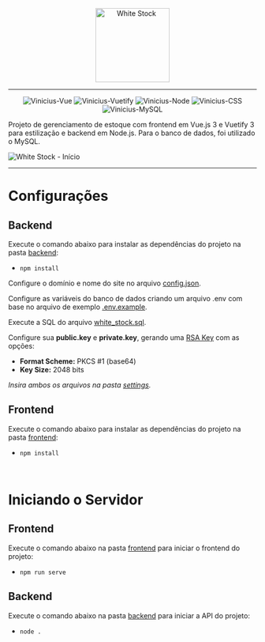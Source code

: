 
<div align="center">
  <img src="https://i.imgur.com/48bg7Xe.png" height="150" alt="White Stock"/>
</div>

<hr>

<div align="center">
  <img alt="Vinicius-Vue" src="https://img.shields.io/badge/Vue.js-323330?style=for-the-badge&logo=vue.js&logoColor=5CFFA6">
  <img alt="Vinicius-Vuetify" src="https://img.shields.io/badge/Vuetify-323330?style=for-the-badge&logo=vuetify&logoColor=5CFFA6">
  <img alt="Vinicius-Node" src="https://img.shields.io/badge/Node-323330?style=for-the-badge&logo=node.js&logoColor=5CFFA6">
  <img alt="Vinicius-CSS" src="https://img.shields.io/badge/CSS-323330?&style=for-the-badge&logo=css3&logoColor=5CFFA6">
  <img alt="Vinicius-MySQL" src="https://img.shields.io/badge/MySQL-323330?style=for-the-badge&logo=mysql&logoColor=5CFFA6">
</div>

Projeto de gerenciamento de estoque com frontend em Vue.js 3 e Vuetify 3 para estilização e backend em Node.js.
Para o banco de dados, foi utilizado o MySQL.

![White Stock - Início](http://i.imgur.com/1dhTJ4Kh.gif)

<hr>

# Configurações

## Backend
Execute o comando abaixo para instalar as dependências do projeto na pasta [backend](https://github.com/Vinicius-CS/WhiteStock/tree/main/backend):
- `npm install`

Configure o domínio e nome do site no arquivo [config.json](https://github.com/Vinicius-CS/WhiteStock/blob/main/backend/settings/config.json).

Configure as variáveis do banco de dados criando um arquivo .env com base no arquivo de exemplo [.env.example](https://github.com/Vinicius-CS/WhiteStock/blob/main/backend/.env.example).

Execute a SQL do arquivo [white_stock.sql](https://github.com/Vinicius-CS/WhiteStock/blob/main/backend/settings/white_stock.sql).

Configure sua  **public.key**  e  **private.key**, gerando uma [RSA Key](https://www.csfieldguide.org.nz/en/interactives/rsa-key-generator/) com as opções:

-   **Format Scheme:**  PKCS #1 (base64)
-   **Key Size:**  2048 bits

*Insira ambos os arquivos na pasta [settings](https://github.com/Vinicius-CS/WhiteStock/tree/main/backend/settings).*

## Frontend

Execute o comando abaixo para instalar as dependências do projeto na pasta [frontend](https://github.com/Vinicius-CS/WhiteStock/tree/main/frontend):
- `npm install`

<br>

# Iniciando o Servidor

## Frontend
Execute o comando abaixo na pasta [frontend](https://github.com/Vinicius-CS/WhiteStock/tree/main/frontend) para iniciar o frontend do projeto:
- `npm run serve`

## Backend
Execute o comando abaixo na pasta [backend](https://github.com/Vinicius-CS/WhiteStock/tree/main/backend) para iniciar a API do projeto:
- `node .`
